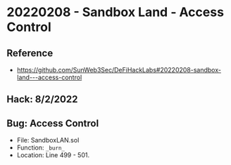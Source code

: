 # 20220208 - Sandbox Land - Access Control

## Reference
- https://github.com/SunWeb3Sec/DeFiHackLabs#20220208-sandbox-land---access-control

## Hack: 8/2/2022

## Bug: Access Control
- File: SandboxLAN.sol
- Function: `_burn_`
- Location: Line 499 - 501.

